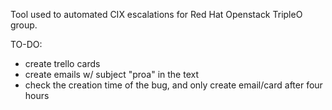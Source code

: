 Tool used to automated CIX escalations for Red Hat Openstack TripleO group.



TO-DO:
* create trello cards
* create emails w/ subject "proa" in the text
* check the creation time of the bug, and only create email/card after four hours

